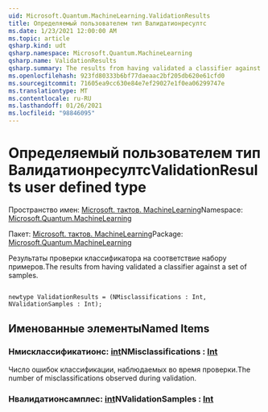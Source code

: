 ```yaml
---
uid: Microsoft.Quantum.MachineLearning.ValidationResults
title: Определяемый пользователем тип Валидатионресултс
ms.date: 1/23/2021 12:00:00 AM
ms.topic: article
qsharp.kind: udt
qsharp.namespace: Microsoft.Quantum.MachineLearning
qsharp.name: ValidationResults
qsharp.summary: The results from having validated a classifier against a set of samples.
ms.openlocfilehash: 923fd80333b6bf77daeaac2bf205db620e61cfd0
ms.sourcegitcommit: 71605ea9cc630e84e7ef29027e1f0ea06299747e
ms.translationtype: MT
ms.contentlocale: ru-RU
ms.lasthandoff: 01/26/2021
ms.locfileid: "98846095"
---
```

# <a name="validationresults-user-defined-type"></a><span data-ttu-id="7faee-102">Определяемый пользователем тип Валидатионресултс</span><span class="sxs-lookup"><span data-stu-id="7faee-102">ValidationResults user defined type</span></span>

<span data-ttu-id="7faee-103">Пространство имен: [Microsoft. тактов. MachineLearning](xref:Microsoft.Quantum.MachineLearning)</span><span class="sxs-lookup"><span data-stu-id="7faee-103">Namespace: [Microsoft.Quantum.MachineLearning](xref:Microsoft.Quantum.MachineLearning)</span></span>

<span data-ttu-id="7faee-104">Пакет: [Microsoft. тактов. MachineLearning](https://nuget.org/packages/Microsoft.Quantum.MachineLearning)</span><span class="sxs-lookup"><span data-stu-id="7faee-104">Package: [Microsoft.Quantum.MachineLearning](https://nuget.org/packages/Microsoft.Quantum.MachineLearning)</span></span>


<span data-ttu-id="7faee-105">Результаты проверки классификатора на соответствие набору примеров.</span><span class="sxs-lookup"><span data-stu-id="7faee-105">The results from having validated a classifier against a set of samples.</span></span>

```qsharp

newtype ValidationResults = (NMisclassifications : Int, NValidationSamples : Int);
```



## <a name="named-items"></a><span data-ttu-id="7faee-106">Именованные элементы</span><span class="sxs-lookup"><span data-stu-id="7faee-106">Named Items</span></span>

### <a name="nmisclassifications--int"></a><span data-ttu-id="7faee-107">Нмисклассификатионс: [int](xref:microsoft.quantum.lang-ref.int)</span><span class="sxs-lookup"><span data-stu-id="7faee-107">NMisclassifications : [Int](xref:microsoft.quantum.lang-ref.int)</span></span>

<span data-ttu-id="7faee-108">Число ошибок классификации, наблюдаемых во время проверки.</span><span class="sxs-lookup"><span data-stu-id="7faee-108">The number of misclassifications observed during validation.</span></span>
### <a name="nvalidationsamples--int"></a><span data-ttu-id="7faee-109">Нвалидатионсамплес: [int](xref:microsoft.quantum.lang-ref.int)</span><span class="sxs-lookup"><span data-stu-id="7faee-109">NValidationSamples : [Int](xref:microsoft.quantum.lang-ref.int)</span></span>

